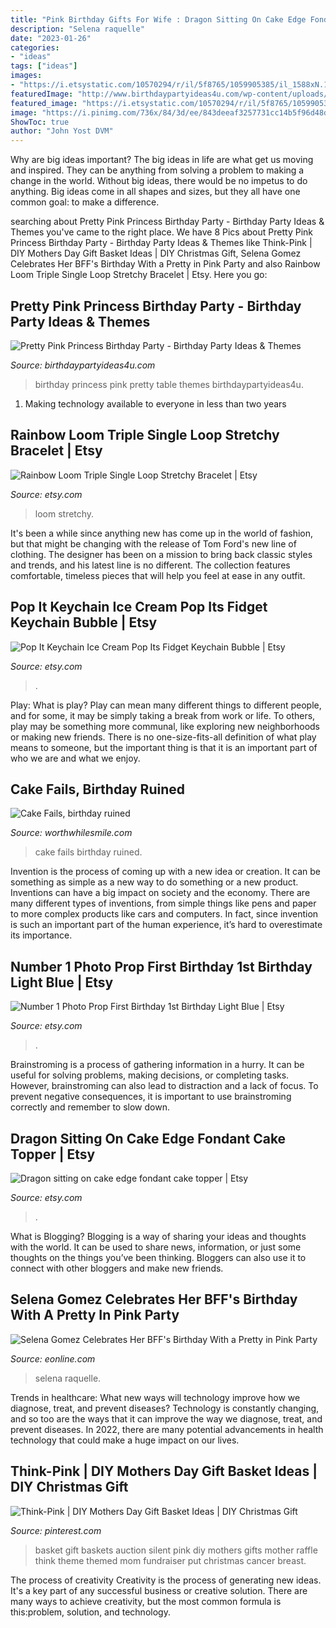 ```yaml
---
title: "Pink Birthday Gifts For Wife : Dragon Sitting On Cake Edge Fondant Cake Topper"
description: "Selena raquelle"
date: "2023-01-26"
categories:
- "ideas"
tags: ["ideas"]
images:
- "https://i.etsystatic.com/10570294/r/il/5f8765/1059905385/il_1588xN.1059905385_p2sk.jpg"
featuredImage: "http://www.birthdaypartyideas4u.com/wp-content/uploads/2016/08/pretty-pink-princess-birthday-party-food-table.jpg"
featured_image: "https://i.etsystatic.com/10570294/r/il/5f8765/1059905385/il_1588xN.1059905385_p2sk.jpg"
image: "https://i.pinimg.com/736x/84/3d/ee/843deeaf3257731cc14b5f96d48d9801--diy-mothers-day-gift-basket-ideas-diy-mothers-day-gifts.jpg"
ShowToc: true
author: "John Yost DVM"
---
```



Why are big ideas important?
The big ideas in life are what get us moving and inspired. They can be anything from solving a problem to making a change in the world. Without big ideas, there would be no impetus to do anything. Big ideas come in all shapes and sizes, but they all have one common goal: to make a difference.

	

		
searching about Pretty Pink Princess Birthday Party - Birthday Party Ideas &amp; Themes you've came to the right place. We have 8 Pics about Pretty Pink Princess Birthday Party - Birthday Party Ideas &amp; Themes like Think-Pink | DIY Mothers Day Gift Basket Ideas | DIY Christmas Gift, Selena Gomez Celebrates Her BFF&#039;s Birthday With a Pretty in Pink Party and also Rainbow Loom Triple Single Loop Stretchy Bracelet | Etsy. Here you go:
		
    
## Pretty Pink Princess Birthday Party - Birthday Party Ideas &amp; Themes

<img loading=lazy src="http://www.birthdaypartyideas4u.com/wp-content/uploads/2016/08/pretty-pink-princess-birthday-party-food-table.jpg" onerror="this.onerror=null;this.src='https://tse4.mm.bing.net/th?id=OIP.rtmMgJln7uL6dEHs9CIWQQHaMP&amp;pid=15.1';" alt="Pretty Pink Princess Birthday Party - Birthday Party Ideas &amp; Themes">

_Source: birthdaypartyideas4u.com_

>birthday princess pink pretty table themes birthdaypartyideas4u. 

	

1. Making technology available to everyone in less than two years 

    
## Rainbow Loom Triple Single Loop Stretchy Bracelet | Etsy

<img loading=lazy src="https://i.etsystatic.com/10570294/r/il/5f8765/1059905385/il_1588xN.1059905385_p2sk.jpg" onerror="this.onerror=null;this.src='https://tse2.mm.bing.net/th?id=OIP.JE3hqJ0Uuwb0NLIVP7j0gwHaNK&amp;pid=15.1';" alt="Rainbow Loom Triple Single Loop Stretchy Bracelet | Etsy">

_Source: etsy.com_

>loom stretchy. 

	

It's been a while since anything new has come up in the world of fashion, but that might be changing with the release of Tom Ford's new line of clothing. The designer has been on a mission to bring back classic styles and trends, and his latest line is no different. The collection features comfortable, timeless pieces that will help you feel at ease in any outfit.

    
## Pop It Keychain Ice Cream Pop Its Fidget Keychain Bubble | Etsy

<img loading=lazy src="https://i.etsystatic.com/25028692/r/il/589cfc/3097280784/il_fullxfull.3097280784_g2rp.jpg" onerror="this.onerror=null;this.src='https://tse4.mm.bing.net/th?id=OIP.9vftIF6c52u42rlhuiTPDgHaMG&amp;pid=15.1';" alt="Pop It Keychain Ice Cream Pop Its Fidget Keychain Bubble | Etsy">

_Source: etsy.com_

>. 

	

Play: What is play?
Play can mean many different things to different people, and for some, it may be simply taking a break from work or life. To others, play may be something more communal, like exploring new neighborhoods or making new friends. There is no one-size-fits-all definition of what play means to someone, but the important thing is that it is an important part of who we are and what we enjoy.

    
## Cake Fails, Birthday Ruined

<img loading=lazy src="http://www.worthwhilesmile.com/wp-content/uploads/2016/02/cake3.jpg" onerror="this.onerror=null;this.src='https://tse4.mm.bing.net/th?id=OIP.xMsnHCOiWBnVKIbuxXlf5gHaJ3&amp;pid=15.1';" alt="Cake Fails, birthday ruined">

_Source: worthwhilesmile.com_

>cake fails birthday ruined. 

	

Invention is the process of coming up with a new idea or creation. It can be something as simple as a new way to do something or a new product. Inventions can have a big impact on society and the economy. There are many different types of inventions, from simple things like pens and paper to more complex products like cars and computers. In fact, since invention is such an important part of the human experience, it’s hard to overestimate its importance.

    
## Number 1 Photo Prop First Birthday 1st Birthday Light Blue | Etsy

<img loading=lazy src="https://i.etsystatic.com/11863919/r/il/38a2d1/2139764535/il_fullxfull.2139764535_ok23.jpg" onerror="this.onerror=null;this.src='https://tse3.mm.bing.net/th?id=OIP.Q3X2r5C2THSeeAbB9qJxJwHaJ4&amp;pid=15.1';" alt="Number 1 Photo Prop First Birthday 1st Birthday Light Blue | Etsy">

_Source: etsy.com_

>. 

	

Brainstroming is a process of gathering information in a hurry. It can be useful for solving problems, making decisions, or completing tasks. However, brainstroming can also lead to distraction and a lack of focus. To prevent negative consequences, it is important to use brainstroming correctly and remember to slow down.

    
## Dragon Sitting On Cake Edge Fondant Cake Topper | Etsy

<img loading=lazy src="https://i.etsystatic.com/9084715/r/il/136b84/1591213601/il_1588xN.1591213601_5cc8.jpg" onerror="this.onerror=null;this.src='https://tse1.mm.bing.net/th?id=OIP.cVYxiYR5YpnTtKHXEz5gwQHaJ3&amp;pid=15.1';" alt="Dragon sitting on cake edge fondant cake topper | Etsy">

_Source: etsy.com_

>. 

	

What is Blogging?
Blogging is a way of sharing your ideas and thoughts with the world. It can be used to share news, information, or just some thoughts on the things you’ve been thinking. Bloggers can also use it to connect with other bloggers and make new friends.

    
## Selena Gomez Celebrates Her BFF&#039;s Birthday With A Pretty In Pink Party

<img loading=lazy src="https://akns-images.eonline.com/eol_images/Entire_Site/2019222/rs_750x1334-190322103619-selena-gomez-birthday.jpg?fit=around|1500:auto&amp;output-quality=90&amp;crop=1500:auto;center" onerror="this.onerror=null;this.src='https://tse1.mm.bing.net/th?id=OIP.xopB0_ULk-ZaKAQY3Cm2uAHaNL&amp;pid=15.1';" alt="Selena Gomez Celebrates Her BFF&#039;s Birthday With a Pretty in Pink Party">

_Source: eonline.com_

>selena raquelle. 

	

Trends in healthcare: What new ways will technology improve how we diagnose, treat, and prevent diseases?
Technology is constantly changing, and so too are the ways that it can improve the way we diagnose, treat, and prevent diseases. In 2022, there are many potential advancements in health technology that could make a huge impact on our lives.

    
## Think-Pink | DIY Mothers Day Gift Basket Ideas | DIY Christmas Gift

<img loading=lazy src="https://i.pinimg.com/736x/84/3d/ee/843deeaf3257731cc14b5f96d48d9801--diy-mothers-day-gift-basket-ideas-diy-mothers-day-gifts.jpg" onerror="this.onerror=null;this.src='https://tse3.mm.bing.net/th?id=OIP.pW0YCPAgskDKsFXNnlxpHgHaJ4&amp;pid=15.1';" alt="Think-Pink | DIY Mothers Day Gift Basket Ideas | DIY Christmas Gift">

_Source: pinterest.com_

>basket gift baskets auction silent pink diy mothers gifts mother raffle think theme themed mom fundraiser put christmas cancer breast. 

	

The process of creativity
Creativity is the process of generating new ideas. It's a key part of any successful business or creative solution. There are many ways to achieve creativity, but the most common formula is this:problem, solution, and technology.

